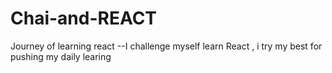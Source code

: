 # Chai-and-REACT
Journey of learning react
--I challenge myself learn React , i try my best for pushing my daily learing 
